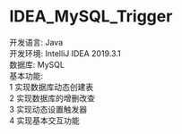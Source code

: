 # IDEA_MySQL_Trigger  
开发语言:   Java  
开发环境:   IntelliJ IDEA 2019.3.1  
数据库:     MySQL  
基本功能:  
1 实现数据库动态创建表  
2 实现数据库的增删改查  
3	实现动态设置触发器  
4	实现基本交互功能  
